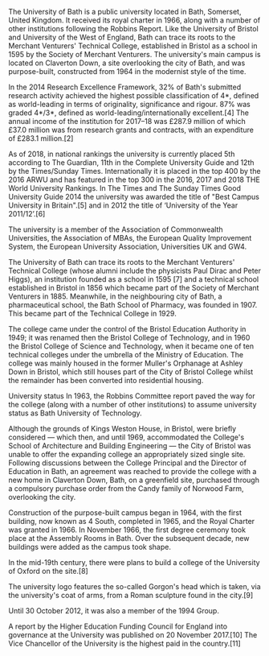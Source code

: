 The University of Bath is a public university located in Bath, Somerset, United Kingdom. It received its royal charter in 1966, along with a number of other institutions following the Robbins Report. Like the University of Bristol and University of the West of England, Bath can trace its roots to the Merchant Venturers' Technical College, established in Bristol as a school in 1595 by the Society of Merchant Venturers. The university's main campus is located on Claverton Down, a site overlooking the city of Bath, and was purpose-built, constructed from 1964 in the modernist style of the time.

In the 2014 Research Excellence Framework, 32% of Bath's submitted research activity achieved the highest possible classification of 4*, defined as world-leading in terms of originality, significance and rigour. 87% was graded 4*/3*, defined as world-leading/internationally excellent.[4] The annual income of the institution for 2017–18 was £287.9 million of which £37.0 million was from research grants and contracts, with an expenditure of £283.1 million.[2]

As of 2018, in national rankings the university is currently placed 5th according to The Guardian, 11th in the Complete University Guide and 12th by the Times/Sunday Times. Internationally it is placed in the top 400 by the 2016 ARWU and has featured in the top 300 in the 2016, 2017 and 2018 THE World University Rankings. In The Times and The Sunday Times Good University Guide 2014 the university was awarded the title of "Best Campus University in Britain".[5] and in 2012 the title of ‘University of the Year 2011/12’.[6]

The university is a member of the Association of Commonwealth Universities, the Association of MBAs, the European Quality Improvement System, the European University Association, Universities UK and GW4.


The University of Bath can trace its roots to the Merchant Venturers' Technical College (whose alumni include the physicists Paul Dirac and Peter Higgs), an institution founded as a school in 1595 [7] and a technical school established in Bristol in 1856 which became part of the Society of Merchant Venturers in 1885. Meanwhile, in the neighbouring city of Bath, a pharmaceutical school, the Bath School of Pharmacy, was founded in 1907. This became part of the Technical College in 1929.

The college came under the control of the Bristol Education Authority in 1949; it was renamed then the Bristol College of Technology, and in 1960 the Bristol College of Science and Technology, when it became one of ten technical colleges under the umbrella of the Ministry of Education. The college was mainly housed in the former Muller's Orphanage at Ashley Down in Bristol, which still houses part of the City of Bristol College whilst the remainder has been converted into residential housing.

University status
In 1963, the Robbins Committee report paved the way for the college (along with a number of other institutions) to assume university status as Bath University of Technology.

Although the grounds of Kings Weston House, in Bristol, were briefly considered — which then, and until 1969, accommodated the College's School of Architecture and Building Engineering — the City of Bristol was unable to offer the expanding college an appropriately sized single site. Following discussions between the College Principal and the Director of Education in Bath, an agreement was reached to provide the college with a new home in Claverton Down, Bath, on a greenfield site, purchased through a compulsory purchase order from the Candy family of Norwood Farm, overlooking the city.

Construction of the purpose-built campus began in 1964, with the first building, now known as 4 South, completed in 1965, and the Royal Charter was granted in 1966. In November 1966, the first degree ceremony took place at the Assembly Rooms in Bath. Over the subsequent decade, new buildings were added as the campus took shape.

In the mid-19th century, there were plans to build a college of the University of Oxford on the site.[8]

The university logo features the so-called Gorgon's head which is taken, via the university's coat of arms, from a Roman sculpture found in the city.[9]

Until 30 October 2012, it was also a member of the 1994 Group.

A report by the Higher Education Funding Council for England into governance at the University was published on 20 November 2017.[10] The Vice Chancellor of the University is the highest paid in the country.[11]
